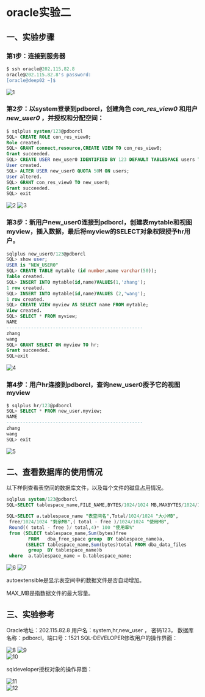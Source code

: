 # oracle实验二
## 一、实验步骤
### 第1步：连接到服务器
 
```sql
$ ssh oracle@202.115.82.8
oracle@202.115.82.8's password:
[oracle@deep02 ~]$
```
![1](https://github.com/yujinhongMM/oracle/blob/master/test2/1.png) 
### 第2步：以system登录到pdborcl，创建角色 *con_res_view0* 和用户 *new_user0* ，并授权和分配空间：
 
```sql
$ sqlplus system/123@pdborcl
SQL> CREATE ROLE con_res_view0;
Role created.
SQL> GRANT connect,resource,CREATE VIEW TO con_res_view0;
Grant succeeded.
SQL> CREATE USER new_user0 IDENTIFIED BY 123 DEFAULT TABLESPACE users TEMPORARY TABLESPACE temp;
User created.
SQL> ALTER USER new_user0 QUOTA 50M ON users;
User altered.
SQL> GRANT con_res_view0 TO new_user0;
Grant succeeded.
SQL> exit
```
![2](https://github.com/yujinhongMM/oracle/blob/master/test2/2.png) 
![3](https://github.com/yujinhongMM/oracle/blob/master/test2/3.png) 
### 第3步：新用户new_user0连接到pdborcl，创建表mytable和视图myview，插入数据，最后将myview的SELECT对象权限授予hr用户。
```sql
sqlplus new_user0/123@pdborcl
SQL> show user;
USER is "NEW_USER0"
SQL> CREATE TABLE mytable (id number,name varchar(50));
Table created.
SQL> INSERT INTO mytable(id,name)VALUES(1,'zhang');
1 row created.
SQL> INSERT INTO mytable(id,name)VALUES (2,'wang');
1 row created.
SQL> CREATE VIEW myview AS SELECT name FROM mytable;
View created.
SQL> SELECT * FROM myview;
NAME
--------------------------------------------------
zhang
wang
SQL> GRANT SELECT ON myview TO hr;
Grant succeeded.
SQL>exit
```
![4](https://github.com/yujinhongMM/oracle/blob/master/test2/4.png) 
### 第4步：用户hr连接到pdborcl，查询new_user0授予它的视图myview
```sql
$ sqlplus hr/123@pdborcl
SQL> SELECT * FROM new_user.myview;
NAME
--------------------------------------------------
zhang
wang
SQL> exit
```
![5](https://github.com/yujinhongMM/oracle/blob/master/test2/5.png)
## 二、查看数据库的使用情况
以下样例查看表空间的数据库文件，以及每个文件的磁盘占用情况。
```sql
sqlplus system/123@pdborcl
SQL>SELECT tablespace_name,FILE_NAME,BYTES/1024/1024 MB,MAXBYTES/1024/1024 MAX_MB,autoextensible FROM dba_data_files  WHERE  tablespace_name='USERS';

SQL>SELECT a.tablespace_name "表空间名",Total/1024/1024 "大小MB",
 free/1024/1024 "剩余MB",( total - free )/1024/1024 "使用MB",
 Round(( total - free )/ total,4)* 100 "使用率%"
 from (SELECT tablespace_name,Sum(bytes)free
        FROM   dba_free_space group  BY tablespace_name)a,
       (SELECT tablespace_name,Sum(bytes)total FROM dba_data_files
        group  BY tablespace_name)b
 where  a.tablespace_name = b.tablespace_name;
```
![6](https://github.com/yujinhongMM/oracle/blob/master/test2/6.png)
![7](https://github.com/yujinhongMM/oracle/blob/master/test2/7.png) 

autoextensible是显示表空间中的数据文件是否自动增加。 

MAX_MB是指数据文件的最大容量。
## 三、实验参考
Oracle地址：202.115.82.8 用户名：system,hr,new_user ， 密码123， 数据库名称：pdborcl，端口号：1521 
SQL-DEVELOPER修改用户的操作界面：

![8](https://github.com/yujinhongMM/oracle/blob/master/test2/8.png) 
![9](https://github.com/yujinhongMM/oracle/blob/master/test2/9.png)  
![10](https://github.com/yujinhongMM/oracle/blob/master/test2/10.png) 

sqldeveloper授权对象的操作界面：

![11](https://github.com/yujinhongMM/oracle/blob/master/test2/11.png)  
![12](https://github.com/yujinhongMM/oracle/blob/master/test2/12.png)


